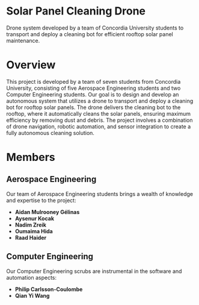 # Solar Panel Cleaning Drone
Drone system developed by a team of Concordia University students to transport and deploy a cleaning bot for efficient rooftop solar panel maintenance.

# Overview
This project is developed by a team of seven students from Concordia University, consisting of five Aerospace Engineering students and two Computer Engineering students. Our goal is to design and develop an autonomous system that utilizes a drone to transport and deploy a cleaning bot for rooftop solar panels. The drone delivers the cleaning bot to the rooftop, where it automatically cleans the solar panels, ensuring maximum efficiency by removing dust and debris. The project involves a combination of drone navigation, robotic automation, and sensor integration to create a fully autonomous cleaning solution.

# Members

## Aerospace Engineering
Our team of Aerospace Engineering students brings a wealth of knowledge and expertise to the project:
- **Aidan Mulrooney Gélinas**
- **Aysenur Kocak**
- **Nadim Zreik**
- **Oumaima Hida**
- **Raad Haider**

## Computer Engineering
Our Computer Engineering scrubs are instrumental in the software and automation aspects:
- **Philip Carlsson-Coulombe**
- **Qian Yi Wang**
